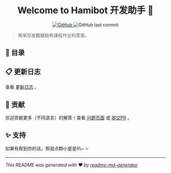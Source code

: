 <h1 align="center">Welcome to Hamibot 开发助手 👋</h1>
<p align="center">
    <a href="https://github.com/batu1579/NCUT-data-structure/blob/main/LICENSE" target="_blank">
        <img alt="GitHub" src="https://img.shields.io/github/license/batu1579/NCUT-data-structure">
    </a>
    <img alt="GitHub last commit" src="https://img.shields.io/github/last-commit/batu1579/NCUT-data-structure">
</p>

> 用来存放数据结构课程作业的答案。

## 🎉 目录

## 📋 更新日志

查看 [更新日志] 。

## 🤝 贡献

欢迎贡献更多（不同语言）的解答！查看 [问题页面] 或 [提交PR] 。

## ✨ 支持

如果有帮到你的话，帮我点颗小星星叭~ ⭐️

***
_This README was generated with ❤️ by [readme-md-generator]_

<!-- Links -->

[更新日志]: ./CHANGELOG.md
[问题页面]: https://github.com/batu1579/NCUT-data-structure/issues
[提交PR]: https://github.com/batu1579/NCUT-data-structure/compare
[readme-md-generator]: https://github.com/kefranabg/readme-md-generator

<!-- questions -->

[顺序表]: ./questions/001-sequence-list/README.md
[单链表]: ./questions/002-link-list/README.md

